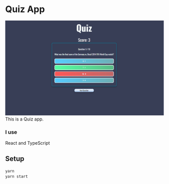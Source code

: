 # Quiz App
![mockup](./mockup.PNG)
This is a Quiz app.
### I use
React and TypeScript
## Setup
`````bash
yarn
yarn start
